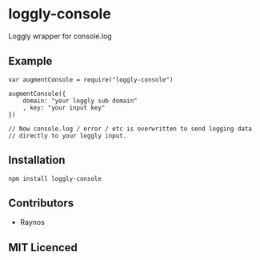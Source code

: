 # loggly-console

Loggly wrapper for console.log

## Example

    var augmentConsole = require("loggly-console")

    augmentConsole({
        domain: "your loggly sub domain"
        , key: "your input key"
    })

    // Now console.log / error / etc is overwritten to send logging data
    // directly to your loggly input.

## Installation

`npm install loggly-console`

## Contributors

 - Raynos

## MIT Licenced